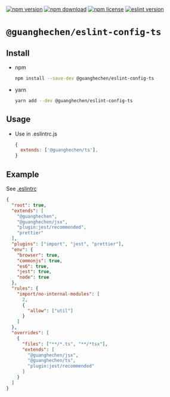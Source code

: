 [![npm version](https://img.shields.io/npm/v/@guanghechen/eslint-config-ts.svg)](https://www.npmjs.com/package/@guanghechen/eslint-config-ts)
[![npm download](https://img.shields.io/npm/dm/@guanghechen/eslint-config-ts.svg)](https://www.npmjs.com/package/@guanghechen/eslint-config-ts)
[![npm license](https://img.shields.io/npm/l/@guanghechen/eslint-config-ts.svg)](https://www.npmjs.com/package/@guanghechen/eslint-config-ts)
[![eslint version](https://img.shields.io/npm/dependency-version/@guanghechen/eslint-config-ts/peer/eslint)](https://github.com/eslint/eslint)


# `@guanghechen/eslint-config-ts`


## Install

* npm

  ```bash
  npm install --save-dev @guanghechen/eslint-config-ts
  ```

* yarn

  ```bash
  yarn add --dev @guanghechen/eslint-config-ts
  ```

## Usage

* Use in .eslintrc.js

  ```javascript
  {
    extends: ['@guanghechen/ts'],
  }
  ```

## Example

See [.eslintrc](https://github.com/guanghechen/node-scaffolds/blob/master/.eslintrc)


```json {28}
{
  "root": true,
  "extends": [
    "@guanghechen",
    "@guanghechen/jsx",
    "plugin:jest/recommended",
    "prettier"
  ],
  "plugins": ["import", "jest", "prettier"],
  "env": {
    "browser": true,
    "commonjs": true,
    "es6": true,
    "jest": true,
    "node": true
  },
  "rules": {
    "import/no-internal-modules": [
      2,
      {
        "allow": ["util"]
      }
    ]
  },
  "overrides": [
    {
      "files": ["**/*.ts", "**/*tsx"],
      "extends": [
        "@guanghechen/jsx",
        "@guanghechen/ts",
        "plugin:jest/recommended"
      ]
    }
  ]
}
```
